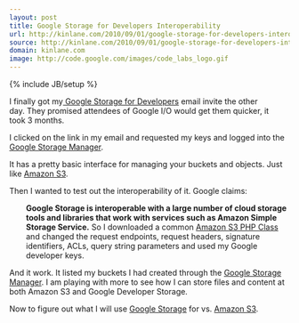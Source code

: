 ```yaml
---
layout: post
title: Google Storage for Developers Interoperability
url: http://kinlane.com/2010/09/01/google-storage-for-developers-interoperability/
source: http://kinlane.com/2010/09/01/google-storage-for-developers-interoperability/
domain: kinlane.com
image: http://code.google.com/images/code_labs_logo.gif
---
```

{% include JB/setup %}<p><img class="alignnone" style="padding: 15px;" title="Google-Developer-Storage" src="http://code.google.com/images/code_labs_logo.gif" alt="" align="right" />I finally got my<a href="http://code.google.com/apis/storage/" target="_blank"> Google Storage for Developers</a> email invite the other day. They promised attendees of Google I/O would get them quicker, it took 3 months.<p></p>
I clicked on the link in my email and requested my keys and logged into the <a href="https://sandbox.google.com/storage/" target="_blank">Google Storage Manager</a>.<p></p>
It has a pretty basic interface for managing your buckets and objects. Just like <a href="../category/amazon/amazon-s3/">Amazon S3</a>.<p></p>
Then I wanted to test out the interoperability of it. Google claims:
<p style="padding-left: 30px;"><strong>Google Storage is interoperable with a large number of cloud storage  tools and libraries that work with services such as Amazon Simple  Storage Service.</strong>
So I downloaded a common <a href="http://code.google.com/p/amazon-s3-php-class/" target="_blank">Amazon S3 PHP Class</a> and changed the request endpoints, request headers, signature identifiers, ACLs, query string parameters and used my Google developer keys.<p></p>
And it work. It listed my buckets I had created through the <a href="Google Storage Manager" target="_blank">Google Storage Manager</a>. I am playing with more to see how I can store files and content at both Amazon S3 and Google Developer Storage.<p></p>
Now to figure out what I will use <a href="http://www.kinlane.com/category/google/google-storage-for-developers/" target="_blank">Google Storage</a> for vs. <a href="http://www.kinlane.com/category/amazon/amazon-s3/">Amazon S3</a>.
</p>
